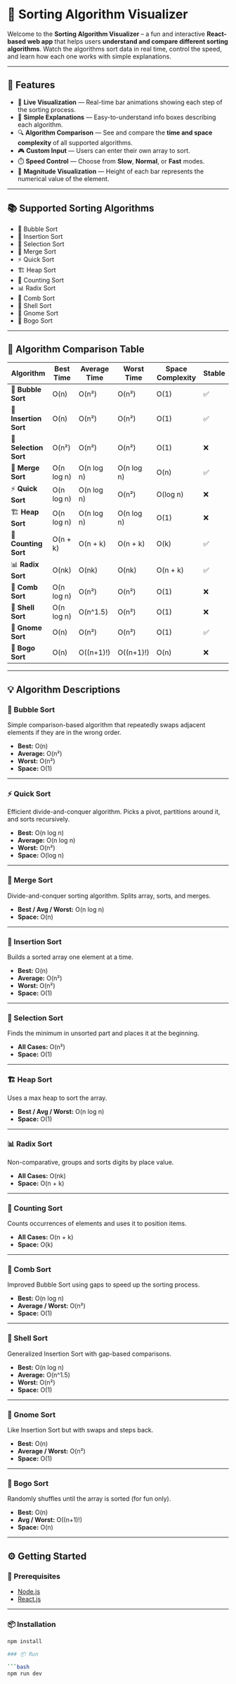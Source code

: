 # 🔢 Sorting Algorithm Visualizer

Welcome to the **Sorting Algorithm Visualizer** – a fun and interactive **React-based web app** that helps users **understand and compare different sorting algorithms**. Watch the algorithms sort data in real time, control the speed, and learn how each one works with simple explanations.

---

## 🚀 Features

- 🔄 **Live Visualization** — Real-time bar animations showing each step of the sorting process.
- 🧠 **Simple Explanations** — Easy-to-understand info boxes describing each algorithm.
- 🔍 **Algorithm Comparison** — See and compare the **time and space complexity** of all supported algorithms.
- 🎮 **Custom Input** — Users can enter their own array to sort.
- ⏱️ **Speed Control** — Choose from **Slow**, **Normal**, or **Fast** modes.
- 📏 **Magnitude Visualization** — Height of each bar represents the numerical value of the element.

---

## 📚 Supported Sorting Algorithms

- 🫧 Bubble Sort  
- 📌 Insertion Sort  
- 🔎 Selection Sort  
- 🧩 Merge Sort  
- ⚡ Quick Sort  
- 🏗️ Heap Sort  
- 🧮 Counting Sort  
- 📊 Radix Sort  
- 🧼 Comb Sort  
- 🐚 Shell Sort  
- 🧙 Gnome Sort  
- 🤪 Bogo Sort  

---

## 🧪 Algorithm Comparison Table

| Algorithm      | Best Time | Average Time | Worst Time | Space Complexity | Stable |
|----------------|-----------|--------------|------------|------------------|--------|
| 🫧 **Bubble Sort**   | O(n)      | O(n²)        | O(n²)      | O(1)             | ✅     |
| 📌 **Insertion Sort**| O(n)      | O(n²)        | O(n²)      | O(1)             | ✅     |
| 🔎 **Selection Sort**| O(n²)     | O(n²)        | O(n²)      | O(1)             | ❌     |
| 🧩 **Merge Sort**    | O(n log n)| O(n log n)   | O(n log n) | O(n)             | ✅     |
| ⚡ **Quick Sort**    | O(n log n)| O(n log n)   | O(n²)      | O(log n)         | ❌     |
| 🏗️ **Heap Sort**     | O(n log n)| O(n log n)   | O(n log n) | O(1)             | ❌     |
| 🧮 **Counting Sort** | O(n + k)  | O(n + k)     | O(n + k)   | O(k)             | ✅     |
| 📊 **Radix Sort**    | O(nk)     | O(nk)        | O(nk)      | O(n + k)         | ✅     |
| 🧼 **Comb Sort**     | O(n log n)| O(n²)        | O(n²)      | O(1)             | ❌     |
| 🐚 **Shell Sort**    | O(n log n)| O(n^1.5)     | O(n²)      | O(1)             | ❌     |
| 🧙 **Gnome Sort**    | O(n)      | O(n²)        | O(n²)      | O(1)             | ✅     |
| 🤪 **Bogo Sort**     | O(n)      | O((n+1)!)    | O((n+1)!)  | O(n)             | ❌     |

---

## 💡 Algorithm Descriptions

### 🫧 Bubble Sort
Simple comparison-based algorithm that repeatedly swaps adjacent elements if they are in the wrong order.

- **Best:** O(n)  
- **Average:** O(n²)  
- **Worst:** O(n²)  
- **Space:** O(1)

---

### ⚡ Quick Sort
Efficient divide-and-conquer algorithm. Picks a pivot, partitions around it, and sorts recursively.

- **Best:** O(n log n)  
- **Average:** O(n log n)  
- **Worst:** O(n²)  
- **Space:** O(log n)

---

### 🧩 Merge Sort
Divide-and-conquer sorting algorithm. Splits array, sorts, and merges.

- **Best / Avg / Worst:** O(n log n)  
- **Space:** O(n)

---

### 📌 Insertion Sort
Builds a sorted array one element at a time.

- **Best:** O(n)  
- **Average:** O(n²)  
- **Worst:** O(n²)  
- **Space:** O(1)

---

### 🔎 Selection Sort
Finds the minimum in unsorted part and places it at the beginning.

- **All Cases:** O(n²)  
- **Space:** O(1)

---

### 🏗️ Heap Sort
Uses a max heap to sort the array.

- **Best / Avg / Worst:** O(n log n)  
- **Space:** O(1)

---

### 📊 Radix Sort
Non-comparative, groups and sorts digits by place value.

- **All Cases:** O(nk)  
- **Space:** O(n + k)

---

### 🧮 Counting Sort
Counts occurrences of elements and uses it to position items.

- **All Cases:** O(n + k)  
- **Space:** O(k)

---

### 🧼 Comb Sort
Improved Bubble Sort using gaps to speed up the sorting process.

- **Best:** O(n log n)  
- **Average / Worst:** O(n²)  
- **Space:** O(1)

---

### 🐚 Shell Sort
Generalized Insertion Sort with gap-based comparisons.

- **Best:** O(n log n)  
- **Average:** O(n^1.5)  
- **Worst:** O(n²)  
- **Space:** O(1)

---

### 🧙 Gnome Sort
Like Insertion Sort but with swaps and steps back.

- **Best:** O(n)  
- **Average / Worst:** O(n²)  
- **Space:** O(1)

---

### 🤪 Bogo Sort
Randomly shuffles until the array is sorted (for fun only).

- **Best:** O(n)  
- **Avg / Worst:** O((n+1)!)  
- **Space:** O(n)

---

## ⚙️ Getting Started

### 🔧 Prerequisites
- [Node.js](https://nodejs.org/)
- [React.js](https://reactjs.org/)

---

### 📦 Installation

```bash
npm install

### 📦 Run

```bash
npm run dev
